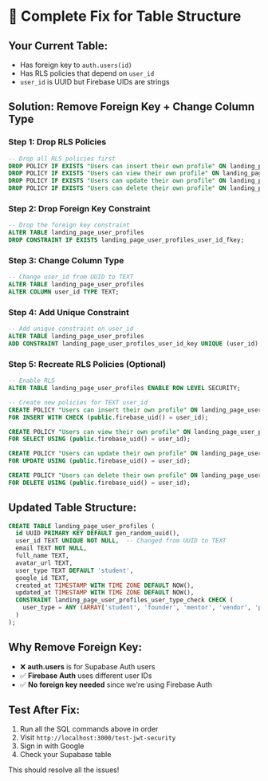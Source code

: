 # 🔧 Complete Fix for Table Structure

## **Your Current Table:**
- Has foreign key to `auth.users(id)`
- Has RLS policies that depend on `user_id`
- `user_id` is UUID but Firebase UIDs are strings

## **Solution: Remove Foreign Key + Change Column Type**

### **Step 1: Drop RLS Policies**
```sql
-- Drop all RLS policies first
DROP POLICY IF EXISTS "Users can insert their own profile" ON landing_page_user_profiles;
DROP POLICY IF EXISTS "Users can view their own profile" ON landing_page_user_profiles;
DROP POLICY IF EXISTS "Users can update their own profile" ON landing_page_user_profiles;
DROP POLICY IF EXISTS "Users can delete their own profile" ON landing_page_user_profiles;
```

### **Step 2: Drop Foreign Key Constraint**
```sql
-- Drop the foreign key constraint
ALTER TABLE landing_page_user_profiles 
DROP CONSTRAINT IF EXISTS landing_page_user_profiles_user_id_fkey;
```

### **Step 3: Change Column Type**
```sql
-- Change user_id from UUID to TEXT
ALTER TABLE landing_page_user_profiles 
ALTER COLUMN user_id TYPE TEXT;
```

### **Step 4: Add Unique Constraint**
```sql
-- Add unique constraint on user_id
ALTER TABLE landing_page_user_profiles 
ADD CONSTRAINT landing_page_user_profiles_user_id_key UNIQUE (user_id);
```

### **Step 5: Recreate RLS Policies (Optional)**
```sql
-- Enable RLS
ALTER TABLE landing_page_user_profiles ENABLE ROW LEVEL SECURITY;

-- Create new policies for TEXT user_id
CREATE POLICY "Users can insert their own profile" ON landing_page_user_profiles
FOR INSERT WITH CHECK (public.firebase_uid() = user_id);

CREATE POLICY "Users can view their own profile" ON landing_page_user_profiles
FOR SELECT USING (public.firebase_uid() = user_id);

CREATE POLICY "Users can update their own profile" ON landing_page_user_profiles
FOR UPDATE USING (public.firebase_uid() = user_id);

CREATE POLICY "Users can delete their own profile" ON landing_page_user_profiles
FOR DELETE USING (public.firebase_uid() = user_id);
```

## **Updated Table Structure:**
```sql
CREATE TABLE landing_page_user_profiles (
  id UUID PRIMARY KEY DEFAULT gen_random_uuid(),
  user_id TEXT UNIQUE NOT NULL,  -- Changed from UUID to TEXT
  email TEXT NOT NULL,
  full_name TEXT,
  avatar_url TEXT,
  user_type TEXT DEFAULT 'student',
  google_id TEXT,
  created_at TIMESTAMP WITH TIME ZONE DEFAULT NOW(),
  updated_at TIMESTAMP WITH TIME ZONE DEFAULT NOW(),
  CONSTRAINT landing_page_user_profiles_user_type_check CHECK (
    user_type = ANY (ARRAY['student', 'founder', 'mentor', 'vendor', 'professional'])
  )
);
```

## **Why Remove Foreign Key:**
- ❌ **auth.users** is for Supabase Auth users
- ✅ **Firebase Auth** uses different user IDs
- ✅ **No foreign key needed** since we're using Firebase Auth

## **Test After Fix:**
1. Run all the SQL commands above in order
2. Visit `http://localhost:3000/test-jwt-security`
3. Sign in with Google
4. Check your Supabase table

This should resolve all the issues! 